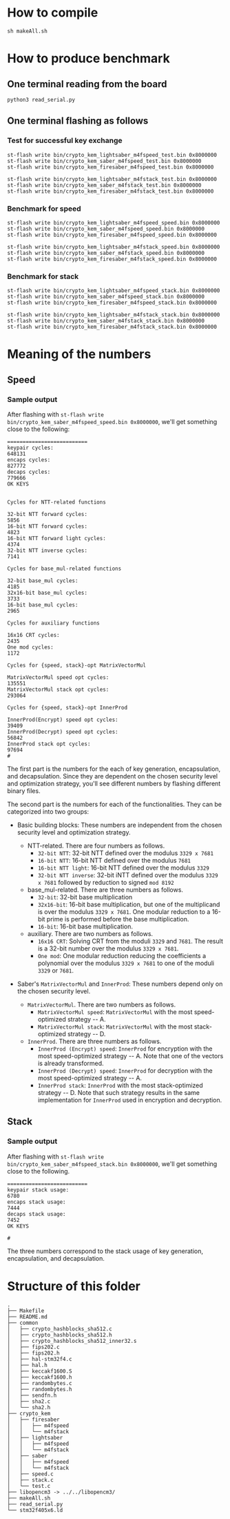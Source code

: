 
# How to compile
```
sh makeAll.sh
```

# How to produce benchmark

## One terminal reading from the board
```
python3 read_serial.py
```

## One terminal flashing as follows

### Test for successful key exchange
```
st-flash write bin/crypto_kem_lightsaber_m4fspeed_test.bin 0x8000000
st-flash write bin/crypto_kem_saber_m4fspeed_test.bin 0x8000000
st-flash write bin/crypto_kem_firesaber_m4fspeed_test.bin 0x8000000

st-flash write bin/crypto_kem_lightsaber_m4fstack_test.bin 0x8000000
st-flash write bin/crypto_kem_saber_m4fstack_test.bin 0x8000000
st-flash write bin/crypto_kem_firesaber_m4fstack_test.bin 0x8000000
```

### Benchmark for speed
```
st-flash write bin/crypto_kem_lightsaber_m4fspeed_speed.bin 0x8000000
st-flash write bin/crypto_kem_saber_m4fspeed_speed.bin 0x8000000
st-flash write bin/crypto_kem_firesaber_m4fspeed_speed.bin 0x8000000

st-flash write bin/crypto_kem_lightsaber_m4fstack_speed.bin 0x8000000
st-flash write bin/crypto_kem_saber_m4fstack_speed.bin 0x8000000
st-flash write bin/crypto_kem_firesaber_m4fstack_speed.bin 0x8000000
```

### Benchmark for stack
```
st-flash write bin/crypto_kem_lightsaber_m4fspeed_stack.bin 0x8000000
st-flash write bin/crypto_kem_saber_m4fspeed_stack.bin 0x8000000
st-flash write bin/crypto_kem_firesaber_m4fspeed_stack.bin 0x8000000

st-flash write bin/crypto_kem_lightsaber_m4fstack_stack.bin 0x8000000
st-flash write bin/crypto_kem_saber_m4fstack_stack.bin 0x8000000
st-flash write bin/crypto_kem_firesaber_m4fstack_stack.bin 0x8000000
```

# Meaning of the numbers

## Speed
### Sample output

After flashing with `st-flash write bin/crypto_kem_saber_m4fspeed_speed.bin 0x8000000`, we'll get something close to the following:

```
==========================
keypair cycles:
648131
encaps cycles:
827772
decaps cycles:
779666
OK KEYS


Cycles for NTT-related functions

32-bit NTT forward cycles:
5856
16-bit NTT forward cycles:
4823
16-bit NTT forward light cycles:
4374
32-bit NTT inverse cycles:
7141

Cycles for base_mul-related functions

32-bit base_mul cycles:
4185
32x16-bit base_mul cycles:
3733
16-bit base_mul cycles:
2965

Cycles for auxiliary functions

16x16 CRT cycles:
2435
One mod cycles:
1172

Cycles for {speed, stack}-opt MatrixVectorMul

MatrixVectorMul speed opt cycles:
135551
MatrixVectorMul stack opt cycles:
293064

Cycles for {speed, stack}-opt InnerProd

InnerProd(Encrypt) speed opt cycles:
39409
InnerProd(Decrypt) speed opt cycles:
56842
InnerProd stack opt cycles:
97694
#
```

The first part is the numbers for the each of key generation, encapsulation, and decapsulation. Since they are dependent on the chosen security level and optimization strategy, you'll see different numbers by flashing different binary files.

The second part is the numbers for each of the functionalities. They can be categorized into two groups:

- Basic building blocks: These numbers are independent from the chosen security level and optimization strategy.
    - NTT-related. There are four numbers as follows.
        - `32-bit NTT`: 32-bit NTT defined over the modulus `3329 x 7681`
        - `16-bit NTT`: 16-bit NTT defined over the modulus `7681`
        - `16-bit NTT light`: 16-bit NTT defined over the modulus `3329`
        - `32-bit NTT inverse`: 32-bit iNTT defined over the modulus `3329 x 7681` followed by reduction to signed `mod 8192`
    - base_mul-related. There are three numbers as follows.
        - `32-bit`: 32-bit base multiplication
        - `32x16-bit`: 16-bit base multiplication, but one of the multiplicand is over the modulus `3329 x 7681`. One modular reduction to a 16-bit prime is performed before the base multiplication.
        - `16-bit`: 16-bit base multiplication.
    - auxiliary. There are two numbers as follows.
        - `16x16 CRT`: Solving CRT from the moduli `3329` and `7681`. The result is a 32-bit number over the modulus `3329 x 7681`.
        - `One mod`: One modular reduction reducing the coefficients a polynomial over the modulus `3329 x 7681` to one of the moduli `3329` or `7681`.

- Saber's `MatrixVectorMul` and `InnerProd`: These numbers depend only on the chosen security level.
    - `MatrixVectorMul`. There are two numbers as follows.
        - `MatrixVectorMul speed`: `MatrixVectorMul` with the most speed-optimized strategy -- A.
        - `MatrixVectorMul stack`: `MatrixVectorMul` with the most stack-optimized strategy -- D.
    - `InnerProd`. There are three numbers as follows.
        - `InnerProd (Encrypt) speed`: `InnerProd` for encryption with the most speed-optimized strategy -- A. Note that one of the vectors is already transformed.
        - `InnerProd (Decrypt) speed`: `InnerProd` for decryption with the most speed-optimized strategy -- A.
        - `InnerProd stack`: `InnerProd` with the most stack-optimized strategy -- D. Note that such strategy results in the same implementation for `InnerProd` used in encryption and decryption.

## Stack
### Sample output
After flashing with `st-flash write bin/crypto_kem_saber_m4fspeed_stack.bin 0x8000000`, we'll get something close to the following.

```
==========================
keypair stack usage:
6780
encaps stack usage:
7444
decaps stack usage:
7452
OK KEYS

#
```

The three numbers correspond to the stack usage of key generation, encapsulation, and decapsulation.

# Structure of this folder
```
.
├── Makefile
├── README.md
├── common
│   ├── crypto_hashblocks_sha512.c
│   ├── crypto_hashblocks_sha512.h
│   ├── crypto_hashblocks_sha512_inner32.s
│   ├── fips202.c
│   ├── fips202.h
│   ├── hal-stm32f4.c
│   ├── hal.h
│   ├── keccakf1600.S
│   ├── keccakf1600.h
│   ├── randombytes.c
│   ├── randombytes.h
│   ├── sendfn.h
│   ├── sha2.c
│   └── sha2.h
├── crypto_kem
│   ├── firesaber
│   │   ├── m4fspeed
│   │   └── m4fstack
│   ├── lightsaber
│   │   ├── m4fspeed
│   │   └── m4fstack
│   ├── saber
│   │   ├── m4fspeed
│   │   └── m4fstack
│   ├── speed.c
│   ├── stack.c
│   └── test.c
├── libopencm3 -> ../../libopencm3/
├── makeAll.sh
├── read_serial.py
└── stm32f405x6.ld
```
